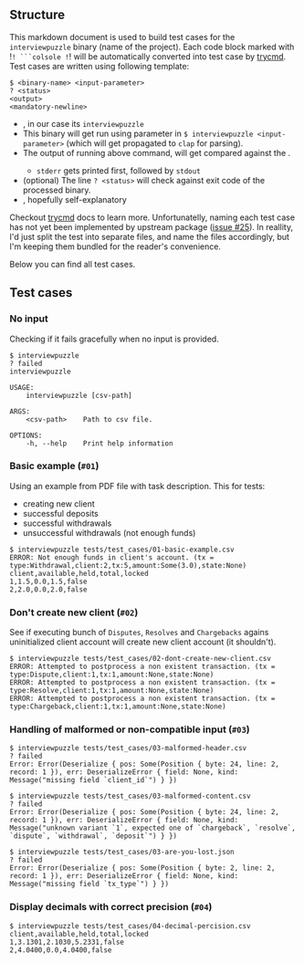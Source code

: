 ## Structure

This markdown document is used to build test cases for the
`interviewpuzzle` binary (name of the project). Each code
block marked with !``! ```colsole !``! will be automatically
converted into test case by [trycmd](https://crates.io/crates/trycmd).
Test cases are written using following template:
````
$ <binary-name> <input-parameter>
? <status>
<output>
<mandatory-newline>
````
- <binary-name>, in our case its `interviewpuzzle`
- This binary will get run using parameter in `$ interviewpuzzle <input-parameter>` (which will get propagated to `clap` for parsing).
- The output of running above command, will get compared against the <output>.
  - `stderr` gets printed first, followed by `stdout`
- (optional) The line `? <status>` will check against exit code of the processed binary.
- <mandatory-newline>, hopefully self-explanatory

Checkout [trycmd](https://docs.rs/trycmd/latest/trycmd/#trycmd) docs to learn more.
Unfortunatelly, naming each test case has not yet been implemented by upstream package ([issue #25](https://github.com/assert-rs/trycmd/issues/25)).
In reallity, I'd just split the test into separate files, and name the files accordingly,
but I'm keeping them bundled for the reader's convenience.

Below you can find all test cases.

## Test cases

### No input

Checking if it fails gracefully when no input is provided.

```console
$ interviewpuzzle 
? failed
interviewpuzzle 

USAGE:
    interviewpuzzle [csv-path]

ARGS:
    <csv-path>    Path to csv file.

OPTIONS:
    -h, --help    Print help information

```

### Basic example (`#01`)
Using an example from PDF file with task description.
This for tests:
- creating new client
- successful deposits
- successful withdrawals
- unsuccessful withdrawals (not enough funds)
```console
$ interviewpuzzle tests/test_cases/01-basic-example.csv
ERROR: Not enough funds in client's account. (tx = type:Withdrawal,client:2,tx:5,amount:Some(3.0),state:None)
client,available,held,total,locked
1,1.5,0.0,1.5,false
2,2.0,0.0,2.0,false

```

### Don't create new client (`#02`)
See if executing bunch of `Disputes`, `Resolves` and `Chargebacks` agains uninitialized client account
will create new client account (it shouldn't). 
```console
$ interviewpuzzle tests/test_cases/02-dont-create-new-client.csv
ERROR: Attempted to postprocess a non existent transaction. (tx = type:Dispute,client:1,tx:1,amount:None,state:None)
ERROR: Attempted to postprocess a non existent transaction. (tx = type:Resolve,client:1,tx:1,amount:None,state:None)
ERROR: Attempted to postprocess a non existent transaction. (tx = type:Chargeback,client:1,tx:1,amount:None,state:None)

```

### Handling of malformed or non-compatible input (`#03`)
```console
$ interviewpuzzle tests/test_cases/03-malformed-header.csv
? failed
Error: Error(Deserialize { pos: Some(Position { byte: 24, line: 2, record: 1 }), err: DeserializeError { field: None, kind: Message("missing field `client_id`") } })

```

```console
$ interviewpuzzle tests/test_cases/03-malformed-content.csv
? failed
Error: Error(Deserialize { pos: Some(Position { byte: 24, line: 2, record: 1 }), err: DeserializeError { field: None, kind: Message("unknown variant `1`, expected one of `chargeback`, `resolve`, `dispute`, `withdrawal`, `deposit`") } })

```

```console
$ interviewpuzzle tests/test_cases/03-are-you-lost.json
? failed
Error: Error(Deserialize { pos: Some(Position { byte: 2, line: 2, record: 1 }), err: DeserializeError { field: None, kind: Message("missing field `tx_type`") } })

```

### Display decimals with correct precision (`#04`)
```console 
$ interviewpuzzle tests/test_cases/04-decimal-percision.csv
client,available,held,total,locked
1,3.1301,2.1030,5.2331,false
2,4.0400,0.0,4.0400,false

```
